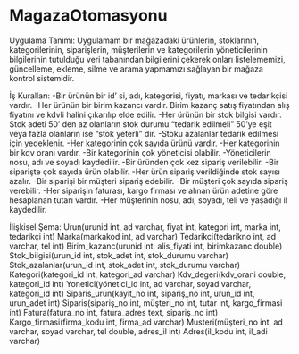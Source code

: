 # MagazaOtomasyonu

Uygulama Tanımı:
Uygulamam bir mağazadaki ürünlerin, stoklarının, kategorilerinin, siparişlerin, müşterilerin ve kategorilerin yöneticilerinin bilgilerinin tutulduğu veri tabanından bilgilerini çekerek onları listelememizi, güncelleme, ekleme, silme ve arama yapmamızı sağlayan bir mağaza kontrol sistemidir.

İş Kuralları:
-Bir ürünün bir id’ si, adı, kategorisi, fiyatı, markası ve tedarikçisi vardır.
-Her ürünün bir birim kazancı vardır. Birim kazanç satış fiyatından alış fiyatını ve kdvli halini çıkarılıp elde edilir.
-Her ürünün bir stok bilgisi vardır. Stok adeti 50’ den az olanların stok durumu “tedarik edilmeli” 50’ye eşit veya fazla olanların ise “stok yeterli” dir.
-Stoku azalanlar tedarik edilmesi için yedeklenir.
-Her kategorinin çok sayıda ürünü vardır.
-Her kategorinin bir kdv oranı vardır.
-Bir kategorinin çok yöneticisi olabilir.
-Yöneticilerin nosu, adı ve soyadı kaydedilir.
-Bir üründen çok kez sipariş verilebilir.
-Bir siparişte çok sayıda ürün olabilir.
-Her ürün sipariş verildiğinde stok sayısı azalır.
-Bir siparişi bir müşteri sipariş edebilir.
-Bir müşteri çok sayıda sipariş verebilir.
-Her siparişin faturası, kargo firması ve alınan ürün adetine göre hesaplanan tutarı vardır.
-Her müşterinin nosu, adı, soyadı, teli ve yaşadığı il kaydedilir.


İlişkisel Şema:
Urun(urunid int, ad varchar, fiyat int, kategori int, marka int, tedarikçi int)
Marka(markakod int, ad varchar)
Tedarikci(tedarikno int, ad varchar, tel int)
Birim_kazanc(urunid int, alis_fiyati int, birimkazanc double)
Stok_bilgisi(urun_id int, stok_adet int, stok_durumu varchar)
Stok_azalanlar(urun_id int, stok_adet int, stok_durumu varchar)
Kategori(kategori_id int, kategori_ad varchar)
Kdv_degeri(kdv_orani double, kategori_id int)
Yonetici(yönetici_id int, ad varchar, soyad varchar, kategori_id int)
Siparis_urun(kayit_no int, sipariş_no int, urun_id int, urun_adet int)
Siparis(sipariş_no int, müşteri_no int, tutar int, kargo_firmasi int)
Fatura(fatura_no int, fatura_adres text, sipariş_no int)
Kargo_firmasi(firma_kodu int, firma_ad varchar)
Musteri(müşteri_no int, ad varchar, soyad varchar, tel double, adres_il int)
Adres(il_kodu int, il_adi varchar)

